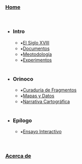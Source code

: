 ### [Home](index.html)
<br>

- ### Intro
	- ⭑[El Siglo XVIII](#)
	- ⭑[Documentos](#)
	- ⭑[Meotodología](#)
	- ⭑[Experimentos](#)
<br><br>

- ### Orinoco
	- ⭑[Curaduría de Fragmentos](sections/fragmentos.html)
	- ⭑[Mapas y Datos](#)
	- ⭑[Narrativa Cartográfica](#)
<br><br>

- ### Epílogo
	- ⭑[Ensayo Interactivo](#)
<br><br><br>

### [Acerca de](index.html#infoIntro)